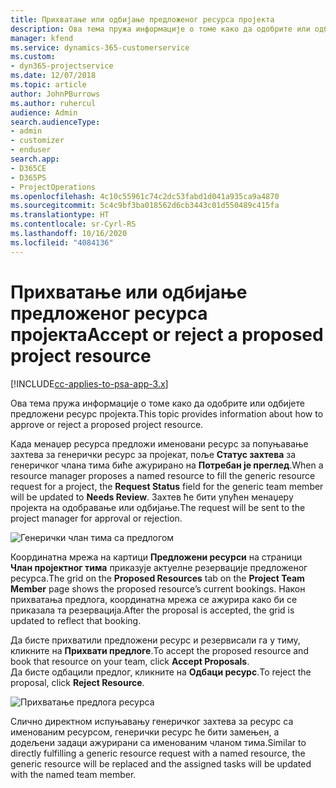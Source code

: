 ```yaml
---
title: Прихватање или одбијање предложеног ресурса пројекта
description: Ова тема пружа информације о томе како да одобрите или одбијете предложени ресурс пројекта.
manager: kfend
ms.service: dynamics-365-customerservice
ms.custom:
- dyn365-projectservice
ms.date: 12/07/2018
ms.topic: article
author: JohnPBurrows
ms.author: ruhercul
audience: Admin
search.audienceType:
- admin
- customizer
- enduser
search.app:
- D365CE
- D365PS
- ProjectOperations
ms.openlocfilehash: 4c10c55961c74c2dc53fabd1d041a935ca9a4870
ms.sourcegitcommit: 5c4c9bf3ba018562d6cb3443c01d550489c415fa
ms.translationtype: HT
ms.contentlocale: sr-Cyrl-RS
ms.lasthandoff: 10/16/2020
ms.locfileid: "4084136"
---
```

# <a name="accept-or-reject-a-proposed-project-resource"></a><span data-ttu-id="0ff18-103">Прихватање или одбијање предложеног ресурса пројекта</span><span class="sxs-lookup"><span data-stu-id="0ff18-103">Accept or reject a proposed project resource</span></span>

[!INCLUDE[cc-applies-to-psa-app-3.x](../includes/cc-applies-to-psa-app-3x.md)]

<span data-ttu-id="0ff18-104">Ова тема пружа информације о томе како да одобрите или одбијете предложени ресурс пројекта.</span><span class="sxs-lookup"><span data-stu-id="0ff18-104">This topic provides information about how to approve or reject a proposed project resource.</span></span>

<span data-ttu-id="0ff18-105">Када менаџер ресурса предложи именовани ресурс за попуњавање захтева за генерички ресурс за пројекат, поље **Статус захтева** за генеричког члана тима биће ажурирано на **Потребан је преглед**.</span><span class="sxs-lookup"><span data-stu-id="0ff18-105">When a resource manager proposes a named resource to fill the generic resource request for a project, the **Request Status** field for the generic team member will be updated to **Needs Review**.</span></span> <span data-ttu-id="0ff18-106">Захтев ће бити упућен менаџеру пројекта на одобравање или одбијање.</span><span class="sxs-lookup"><span data-stu-id="0ff18-106">The request will be sent to the project manager for approval or rejection.</span></span>

![Генерички члан тима са предлогом](media/RM-how-to-19.png)

<span data-ttu-id="0ff18-108">Координатна мрежа на картици **Предложени ресурси** на страници **Члан пројектног тима** приказује актуелне резервације предложеног ресурса.</span><span class="sxs-lookup"><span data-stu-id="0ff18-108">The grid on the **Proposed Resources** tab on the **Project Team Member** page shows the proposed resource’s current bookings.</span></span> <span data-ttu-id="0ff18-109">Након прихватања предлога, координатна мрежа се ажурира како би се приказала та резервација.</span><span class="sxs-lookup"><span data-stu-id="0ff18-109">After the proposal is accepted, the grid is updated to reflect that booking.</span></span> 

<span data-ttu-id="0ff18-110">Да бисте прихватили предложени ресурс и резервисали га у тиму, кликните на **Прихвати предлоге**.</span><span class="sxs-lookup"><span data-stu-id="0ff18-110">To accept the proposed resource and book that resource on your team, click **Accept Proposals**.</span></span>  
<span data-ttu-id="0ff18-111">Да бисте одбацили предлог, кликните на **Одбаци ресурс**.</span><span class="sxs-lookup"><span data-stu-id="0ff18-111">To reject the proposal, click **Reject Resource**.</span></span>

![Прихватање предлога ресурса](media/RM-how-to-20.png) 

<span data-ttu-id="0ff18-113">Слично директном испуњавању генеричког захтева за ресурс са именованим ресурсом, генерички ресурс ће бити замењен, а додељени задаци ажурирани са именованим чланом тима.</span><span class="sxs-lookup"><span data-stu-id="0ff18-113">Similar to directly fulfilling a generic resource request with a named resource, the generic resource will be replaced and the assigned tasks will be updated with the named team member.</span></span>
